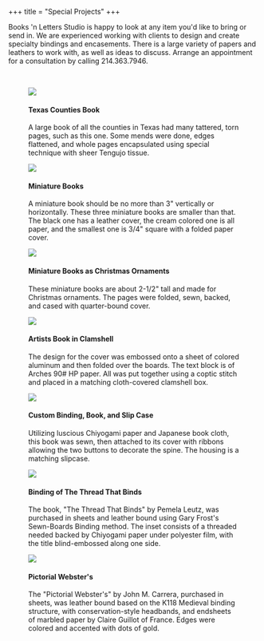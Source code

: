 +++
title = "Special Projects"
+++

Books 'n Letters Studio is happy to look at any item you'd like to bring or send in. 
We are experienced working with clients to design and create specialty bindings and encasements. 
There is a large variety of papers and leathers to work with, as well as ideas to discuss. 
Arrange an appointment for a consultation by calling 214.363.7946.

<br />

<div class="row">
    <div class="col-md-6">
        <figure class="figure">
            <img class="img-responsive" src="../images/specialprojects-01-one-of-the-pgs-in-tx-counties-book.jpg">
            <figcaption>
                <h4>Texas Counties Book</h4>
                <p>A large book of all the counties in Texas had many tattered, torn pages, such as this one. Some mends were done, edges flattened, and whole pages encapsulated using special technique with sheer Tengujo tissue.</p>
            </figcaption>
        </figure>
    </div>
    <div class="col-md-6">
        <figure class="figure">
            <img class="img-responsive" src="../images/specialprojects-02-three-miniature-books.jpg">
            <figcaption>
                <h4>Miniature Books</h4>
                <p>A miniature book should be no more than 3" vertically or horizontally. These three miniature books are smaller than that. The black one has a leather cover, the cream colored one is all paper, and the smallest one is 3/4" square with a folded paper cover.</p>
            </figcaption>
        </figure>
    </div>
</div>


<div class="row">
    <div class="col-md-6">
        <figure class="figure">
            <img class="img-responsive" src="../images/specialprojects-03-miniature-books-as-ornaments.jpg">
            <figcaption>
                <h4>Miniature Books as Christmas Ornaments</h4>
                <p>These miniature books are about 2-1/2" tall and made for Christmas ornaments. The pages were folded, sewn, backed, and cased with quarter-bound cover.</p>
            </figcaption>
        </figure>
    </div>
    <div class="col-md-6">
        <figure class="figure">
            <img class="img-responsive" src="../images/specialprojects-04-artists-book-in-clamshell.jpg">
            <figcaption>
                <h4>Artists Book in Clamshell</h4>
                <p>The design for the cover was embossed onto a sheet of colored aluminum and then folded over the boards. The text block is of Arches 90# HP paper. All was put together using a coptic stitch and placed in a matching cloth-covered clamshell box.</p>
            </figcaption>
        </figure>
    </div>
</div>

<div class="row">
    <div class="col-md-6">
        <figure class="figure">
            <img class="img-responsive" src="../images/specialprojects-05-custom-binding-book-and-slip-case.jpg">
            <figcaption>
                <h4>Custom Binding, Book, and Slip Case</h4>
                <p>Utilizing luscious Chiyogami paper and Japanese book cloth, this book was sewn, then attached to its cover with ribbons allowing the two buttons to decorate the spine. The housing is a matching slipcase.</p>
            </figcaption>
        </figure>
    </div>
    <div class="col-md-6">
        <figure class="figure">
            <img class="img-responsive" src="../images/specialprojects-06-binding-of-the-thead-that-binds.jpg">
            <figcaption>
                <h4>Binding of The Thread That Binds</h4>
                <p>The book, "The Thread That Binds" by Pemela Leutz, was purchased in sheets and leather bound using Gary Frost's Sewn-Boards Binding method. The inset consists of a threaded needed backed by Chiyogami paper under polyester film, with the title blind-embossed along one side.</p>
            </figcaption>
        </figure>
    </div>
</div>

<div class="row">
    <div class="col-md-6">
        <figure class="figure">
            <img class="img-responsive" src="../images/specialprojects-07-pictorial-websters.jpg">
            <figcaption>
                <h4>Pictorial Webster's</h4>
                <p>The "Pictorial Webster's" by John M. Carrera, purchased in sheets, was leather bound based on the K118 Medieval binding structure, with conservation-style headbands, and endsheets of marbled paper by Claire Guillot of France. Edges were colored and accented with dots of gold.</p>
            </figcaption>
        </figure>
    </div>
</div>
